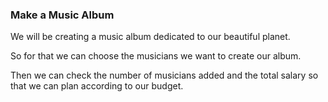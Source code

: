### Make a Music Album

We will be creating a music album dedicated to our beautiful planet.

So for that we can choose the musicians we want to create our album.

Then we can check the number of musicians added and the total salary so that we can plan according to our budget.
